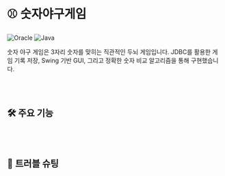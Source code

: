 <h1>⚾️ 숫자야구게임</h1>

![Oracle](https://img.shields.io/badge/Oracle-F80000?style=for-the-badge&logo=oracle&logoColor=white)
![Java](https://img.shields.io/badge/java-%23ED8B00.svg?style=for-the-badge&logo=openjdk&logoColor=white)

<p>
  숫자 야구 게임은 3자리 숫자를 맞히는 직관적인 두뇌 게임입니다.
  JDBC를 활용한 게임 기록 저장, Swing 기반 GUI, 그리고 정확한 숫자 비교 알고리즘을 통해 구현했습니다.
</p>

<br><br>

<h2>🛠️ 주요 기능</h2>

<br><br>

<h2>🚀 트러블 슈팅</h2>
